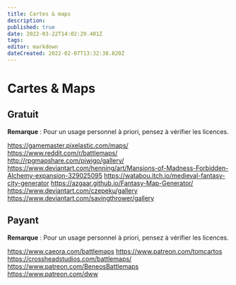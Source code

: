 ```yaml
---
title: Cartes & maps
description: 
published: true
date: 2022-03-22T14:02:29.401Z
tags: 
editor: markdown
dateCreated: 2022-02-07T13:32:38.820Z
---
```


# Cartes & Maps

## Gratuit 

**Remarque** : Pour un usage personnel à priori, pensez à vérifier les licences.

https://gamemaster.pixelastic.com/maps/
https://www.reddit.com/r/battlemaps/
http://rpgmapshare.com/piwigo/gallery/
https://www.deviantart.com/henning/art/Mansions-of-Madness-Forbidden-Alchemy-expansion-329025095
https://watabou.itch.io/medieval-fantasy-city-generator
https://azgaar.github.io/Fantasy-Map-Generator/
https://www.deviantart.com/czepeku/gallery
https://www.deviantart.com/savingthrower/gallery

## Payant

**Remarque** : Pour un usage personnel à priori, pensez à vérifier les licences.

https://www.caeora.com/battlemaps
https://www.patreon.com/tomcartos
https://crossheadstudios.com/battlemaps/
https://www.patreon.com/BeneosBattlemaps
https://www.patreon.com/dww
